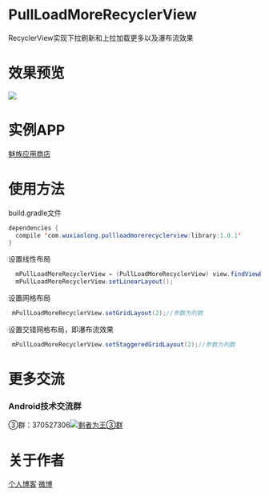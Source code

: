 # PullLoadMoreRecyclerView
RecyclerView实现下拉刷新和上拉加载更多以及瀑布流效果

# 效果预览
![](https://github.com/WuXiaolong/PullLoadMoreRecyclerView/raw/master/screenshots/screenshots.gif)

# 实例APP
[魅族应用商店](http://app.meizu.com/apps/public/detail?package_name=com.xiaomolong.ufosay)

# 使用方法
build.gradle文件
```java
dependencies {
  compile 'com.wuxiaolong.pullloadmorerecyclerview:library:1.0.1'
}
```
设置线性布局
```java
  mPullLoadMoreRecyclerView = (PullLoadMoreRecyclerView) view.findViewById(R.id.pullLoadMoreRecyclerView);
  mPullLoadMoreRecyclerView.setLinearLayout();
```
设置网格布局
```java
 mPullLoadMoreRecyclerView.setGridLayout(2);//参数为列数
```
设置交错网格布局，即瀑布流效果
```java
 mPullLoadMoreRecyclerView.setStaggeredGridLayout(2);//参数为列数
```
# 更多交流
### Android技术交流群
③群：370527306<a target="_blank" href="http://shang.qq.com/wpa/qunwpa?idkey=0a992ba077da4c8325cbfef1c9e81f0443ffb782a0f2135c1a8f7326baac58ac"><img border="0" src="http://pub.idqqimg.com/wpa/images/group.png" alt="剩者为王③群" title="剩者为王③群"></a>

# 关于作者
[个人博客](http://wuxiaolong.me/)
[微博](http://weibo.com/u/2175011601)